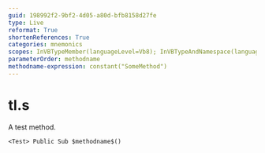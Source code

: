 ```yaml
---
guid: 198992f2-9bf2-4d05-a80d-bfb8158d27fe
type: Live
reformat: True
shortenReferences: True
categories: mnemonics
scopes: InVBTypeMember(languageLevel=Vb8); InVBTypeAndNamespace(languageLevel=Vb8)
parameterOrder: methodname
methodname-expression: constant("SomeMethod")
---
```


# tl.s

A test method.

```
<Test> Public Sub $methodname$()
```
